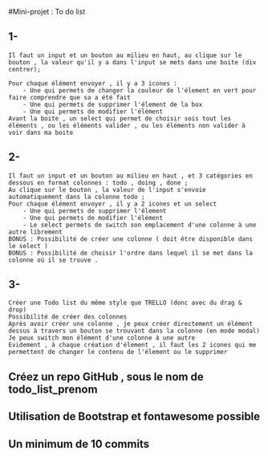 #Mini-projet : To do list 
## 1- 
    Il faut un input et un bouton au milieu en haut, au clique sur le bouton , la valeur qu'il y a dans l'input se mets dans une boite (div centrer);
    
    Pour chaque élément envoyer , il y a 3 icones : 
        - Une qui permets de changer la couleur de l'élement en vert pour faire comprendre que sa a été fait
        - Une qui permets de supprimer l'élement de la box
        - Une qui permets de modifier l'élément
    Avant la boite , un select qui permet de choisir sois tout les éléments , ou les éléments valider , ou les éléments non valider à voir dans ma boite
## 2- 
    Il faut un input et un bouton au milieu en haut , et 3 catégories en dessous en format colonnes : todo , doing , done ;
    Au clique sur le bouton , la valeur de l'input s'envoie automatiquement dans la colonne todo ;
    Pour chaque élément envoyer , il y a 2 icones et un select 
        - Une qui permets de supprimer l'élement
        - Une qui permets de modifier l'élément 
        - Le select permets de switch son emplacement d'une colonne à une autre librement
    BONUS : Possibilité de créer une colonne ( doit être disponible dans le select )
    BONUS : Possibilité de choisir l'ordre dans lequel il se met dans la colonne où il se trouve .
## 3- 
    Créer une Todo list du même style que TRELLO (donc avec du drag & drop)
    Possibilité de créer des colonnes 
    Après avoir créer une colonne , je peux créer directement un élément dessus à travers un bouton se trouvant dans la colonne (en mode modal)
    Je peux switch mon élément d'une colonne à une autre
    Evidement , à chaque création d'élement , il faut les 2 icones qui me permettent de changer le contenu de l'élement ou le supprimer

## Créez un repo GitHub , sous le nom de todo_list_prenom 
## Utilisation de Bootstrap et fontawesome possible
## Un minimum de 10 commits
